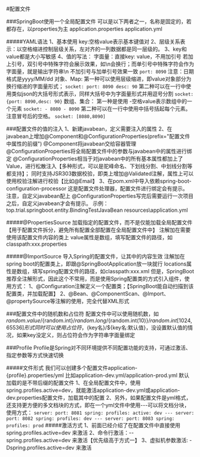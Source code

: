 #配置文件

###SpringBoot使用一个全局配置文件
可以是以下两者之一，名称是固定的，若都存在，以properties为主
application.properties
application.yml

#####YAML语法
1、基本使用 key:空格value表示基本键值对
2、层级关系表示：以空格缩进控制层级关系，左对齐的一列数据都是同一层级的。
3、key和value都是大小写敏感
4、值的写法：
    字面量：直接key: value，不用加引号
        若加上引号，双引号中特殊字符会展示效果，如\n会换行；而单引号中特殊字符会作为字面量，就是输出字符串\n
        不加引号与加单引号效果一致
        ```
        port: 8090
        ```
        注意：日期格式是yyyy/MM/dd
    对象、Map:
        第一种可以使用层级缩进，即value对象部分为换行缩进的字面量形式；
        ```
        socket:
            port: 8090
            desc: 90
        ```
        第二种可以在一行中使用类似json的大括号形式表示，同样大括号中为字面量形式并用逗号分割
        ```
        socket: {port: 8090,desc: 90}
        ```
    数组、集合：
        第一种是使用 -空格value表示数组中的一个元素
        ```
        socket:
         - 8080
         - 8090
        ```
        第二种可以在一行中使用中括号括起每个元素。注意冒号后的空格。
        ```
        socket: [8080,8090]
        ```
        
###配置文件的值的注入
1、新建javabean，定义需要注入的属性
2、在javabean上增加@Component和@ConfigurationProperties(prefix="配置文件中属性的前缀")
    @Component将javabean交给容器管理
    @ConfigurationProperties将全局配置文件中的参数与javabean中的属性进行绑定
        @ConfigurationProperties相当于对javabean中的所有基本属性都加上了Value，进行松散注入【多种形式，可以是驼峰命名、下划线分割、中划线分割等都支持】；
            同时支持JSR303数据校验，即类上增加@Validated注解，属性上可以使用校验注解进行校验【比如@Email】
3、在pom.xml中导入依赖spring-boot-configuration-processor
    这是配置文件处理器，配置文件进行绑定会有提示。
        注意，自定义javabean配上 @ConfigurationProperties写完后需要运行一次项目之后，自定义javabean才会有提示。
示例：
    top.trial.springboot.entity.BindingTestJavaBean
    resources\application.yml
    
#####@PropertiesSource
加载指定的配置文件，而不是仅能加载全局配置文件【用于配置文件拆分，避免所有配置全部配置在全局配置文件中】
注解加在需要使用该配置文件内容的类上
value属性是数组，填写配置文件的路径，如classpath:xxx.properties

#####@ImportSource
导入Spring的配置文件，让其中的内容生效
注解加在spring boot的配置类上，即跟@SpringBootApplication放一块就行
locations属性是数组，填写spring配置文件的路径，如classpath:xxx.xml
但是，SpringBoot推荐全注解形式，因此这个不常用，而是使用Spring配置类的方式引入组件，使用方式：
    1、@Configuration注解定义一个配置类；【SpringBoot能自动扫描到该配置类，并加载配置】
    2、@Bean、@ComponentScan、@Import、@propertySource等注解的使用，完全代替XML形式
    
###配置文件中的随机数和占位符
配置文件中可以使用随机数，如${random.value}/${random.int}/${random.long}/${random.int(10)}/${random.int[1024,65536]}形式
同时可以使用占位符，${key名}/${key名:默认值}，没设置默认值的情况，如果key没定义，则占位符会作为字符串字面量绑定

###Profile
Profile是Spring对不同环境提供不同配置功能的支持，可通过激活、指定参数等方式快速切换

#####文件形式
我们可以创建多个配置文件application-{profile}.properties/yml
比如application-dev.yml/application-prod.yml
默认加载的是不带后缀的配置文件
    1、在全局配置文件中，使用spring.profiles.active=dev，就能激活application-dev.yml或application-dev.properties配置文件，加载其中的配置
    2、另外，如果配置文件是yml格式，还支持更方便的多文档块的方式，即在一个yml文件中使用---可以将文档分块，使用方式：
    ```
    server:
        port: 8081
    spring:
        profiles:
            active: dev
    ---
    server:
        port: 8082
    spring:
        profiles: dev
    ---
    server:
        port: 8083
    spring:
        profiles: prod
    ```
#####激活方式
1、前面已经介绍了在配置文件中直接使用spring.profiles.active=dev 来激活
2、命令行激活：--spring.profiles.active=dev 来激活【优先级高于方式一】
3、虚拟机参数激活: -Dspring.profiles.active=dev 来激活